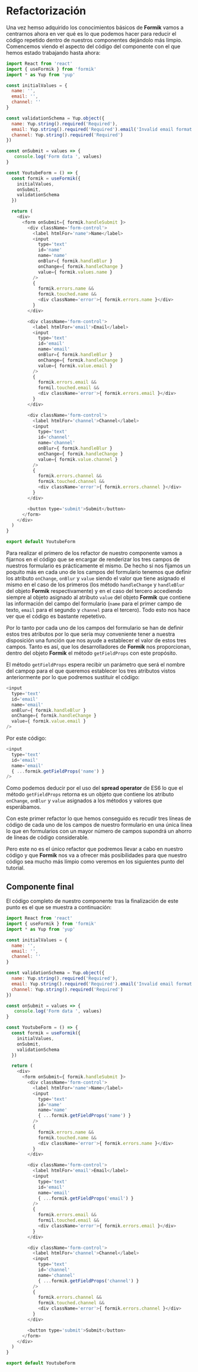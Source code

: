 # Refactorización

Una vez hemso adquirido los conocimientos básicos de **Formik** vamos a centrarnos ahora en ver qué es lo que podemos hacer para reducir el código repetido dentro de nuestros componentes dejándolo más limpio. Comencemos viendo el aspecto del código del componente con el que hemos estado trabajando hasta ahora:

```javascript
import React from 'react'
import { useFormik } from 'formik'
import * as Yup from 'yup'

const initialValues = {
  name: '',
  email: '',
  channel: ''
}

const validationSchema = Yup.object({
  name: Yup.string().required('Required'),
  email: Yup.string().required('Required').email('Invalid email format'),
  channel: Yup.string().required('Required')
})

const onSubmit = values => {
   console.log('Form data ', values)
}

const YoutubeForm = () => {
  const formik = useFormik({
    initialValues,
    onSubmit,
    validationSchema
  })

  return (
    <div>
      <form onSubmit={ formik.handleSubmit }>
        <div className='form-control'>
          <label htmlFor='name'>Name</label>
          <input
            type='text'
            id='name'
            name='name'
            onBlur={ formik.handleBlur }
            onChange={ formik.handleChange }
            value={ formik.values.name }
          />
          {
            formik.errors.name &&
            formik.touched.name &&
            <div className='error'>{ formik.errors.name }</div>
          }
        </div>

        <div className='form-control'>
          <label htmlFor='email'>Email</label>
          <input
            type='text'
            id='email'
            name='email'
            onBlur={ formik.handleBlur }
            onChange={ formik.handleChange }
            value={ formik.value.email }
          />
          {
            formik.errors.email &&
            formil.touched.email &&
            <div className='error'>{ formik.errors.email }</div>
          }
        </div>

        <div className='form-control'>
          <label htmlFor='channel'>Channel</label>
          <input
            type='text'
            id='channel'
            name='channel'
            onBlur={ formik.handleBlur }
            onChange={ formik.handleChange }
            value={ formik.value.channel }
          />
          {
            formik.errors.channel &&
            formik.touched.channel &&
            <div className='error'>{ formik.errors.channel }</div>
          }
        </div>

        <button type='submit'>Submit</button>
      </form>
    </div>
  )
}

export default YoutubeForm
```

Para realizar el primero de los refactor de nuestro componente vamos a fijarnos en el código que se encargar de renderizar los tres campos de nuestros formulario es prácticamente el mismo. De hecho si nos fijamos un poquito más en cada uno de los campos del formulario tenemos que definir los atributo `onChange`, `onBlur` y `value` siendo el valor que tiene asignado el mismo en el caso de los primeros (los método `handleChange` y `handleBlur` del objeto **Formik** respectivamente) y en el caso del tercero accediendo siempre al objeto asignado al atributo `value` del objeto **Formik** que contiene las información del campo del formulario (`name` para el primer campo de texto, `email` para el segundo y `channel` para el tercero). Todo esto nos hace ver que el código es bastante repetetivo.

Por lo tanto por cada uno de los campos del formulario se han de definir estos tres atributos por lo que sería muy conveniente tener a nuestra disposición una función que nos ayude a establecer el valor de estos tres campos. Tanto es así, que los desarrolladores de **Formik** nos proporcionan, dentro del objeto **Formik** el método `getFieldProps` con este propósito.

El método `getFieldProps` espera recibir un parámetro que será el nombre del campop para el que queremos establecer los tres atributos vistos anteriormente por lo que podremos sustituir el códígo:

```javascript
<input
  type='text'
  id='email'
  name='email'
  onBlur={ formik.handleBlur }
  onChange={ formik.handleChange }
  value={ formik.value.email }
/>
```

Por este código:

```javascript
<input
  type='text'
  id='email'
  name='email'
  { ...formik.getFieldProps('name') }
/>
```
Como podemos deducir por el uso del **spread operator** de ES6 lo que el método `getFieldProps` retorna es un objeto que contiene los atributo `onChange`, `onBlur` y `value` asignados a los métodos y valores que esperábamos.

Con este primer refactor lo que hemos conseguido es recudir tres líneas de código de cada uno de los campos de nuestro formulario en una única línea lo que en formularios con un mayor número de campos supondrá un ahorro de líneas de código considerable.

Pero este no es el único refactor que podremos llevar a cabo en nuestro código y que **Formik** nos va a ofrecer más posibilidades para que nuestro código sea mucho más límpio como veremos en los siguientes punto del tutorial.

## Componente final

El código completo de nuestro componente tras la finalización de este punto es el que se muestra a continuación:

```javascript
import React from 'react'
import { useFormik } from 'formik'
import * as Yup from 'yup'

const initialValues = {
  name: '',
  email: '',
  channel: ''
}

const validationSchema = Yup.object({
  name: Yup.string().required('Required'),
  email: Yup.string().required('Required').email('Invalid email format'),
  channel: Yup.string().required('Required')
})

const onSubmit = values => {
   console.log('Form data ', values)
}

const YoutubeForm = () => {
  const formik = useFormik({
    initialValues,
    onSubmit,
    validationSchema
  })

  return (
    <div>
      <form onSubmit={ formik.handleSubmit }>
        <div className='form-control'>
          <label htmlFor='name'>Name</label>
          <input
            type='text'
            id='name'
            name='name'
            { ...formik.getFieldProps('name') }
          />
          {
            formik.errors.name &&
            formik.touched.name &&
            <div className='error'>{ formik.errors.name }</div>
          }
        </div>

        <div className='form-control'>
          <label htmlFor='email'>Email</label>
          <input
            type='text'
            id='email'
            name='email'
            { ...formik.getFieldProps('email') }
          />
          {
            formik.errors.email &&
            formil.touched.email &&
            <div className='error'>{ formik.errors.email }</div>
          }
        </div>

        <div className='form-control'>
          <label htmlFor='channel'>Channel</label>
          <input
            type='text'
            id='channel'
            name='channel'
            { ...formik.getFieldProps('channel') }
          />
          {
            formik.errors.channel &&
            formik.touched.channel &&
            <div className='error'>{ formik.errors.channel }</div>
          }
        </div>

        <button type='submit'>Submit</button>
      </form>
    </div>
  )
}

export default YoutubeForm
```
